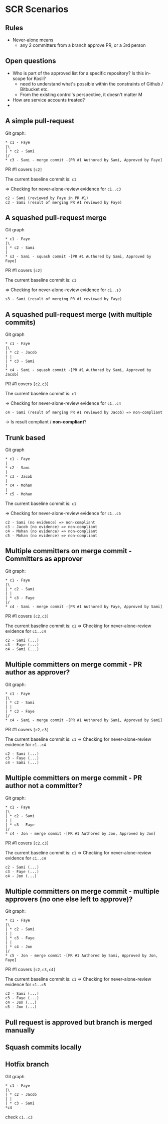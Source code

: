 # SCR Scenarios

## Rules
* Never-alone means
  * any 2 committers from a branch approve PR, or a 3rd person 

      
## Open questions
* Who is part of the approved list for a specific repository? Is this in-scope for Kosli?
  * need to understand what's possible within the constraints of Github / Bitbucket etc.
  * From the existing control's perspective, it doesn't matter M
* How are service accounts treated?
* 

## A simple pull-request

Git graph:

```
* c1 - Faye
|\
| * c2 - Sami
|/
* c3 - Sami - merge commit -[PR #1 Authored by Sami, Approved by Faye]
```

PR #1 covers `[c2]`

The current baseline commit is: `c1`

=> Checking for never-alone-review evidence for `c1..c3` 

```
c2 - Sami (reviewed by Faye in PR #1)
c3 - Sami (result of merging PR #1 reviewed by Faye)
```

## A squashed pull-request merge

Git graph
```
* c1 - Faye
|\
| * c2 - Sami
|
* s3 - Sami - squash commit -[PR #1 Authored by Sami, Approved by Faye]
```

PR #1 covers `[c2]`

The current baseline commit is: `c1`

=> Checking for never-alone-review evidence for `c1..s3` 

```
s3 - Sami (result of merging PR #1 reviewed by Faye)
```

## A squashed pull-request merge (with multiple commits)

Git graph
```
* c1 - Faye
|\
| * c2 - Jacob
| |
| * c3 - Sami
|
* c4 - Sami - squash commit -[PR #1 Authored by Sami, Approved by Jacob]
```

PR #1 covers `[c2,c3]`

The current baseline commit is: `c1`

=> Checking for never-alone-review evidence for `c1..c4` 

```
c4 - Sami (result of merging PR #1 reviewed by Jacob) => non-compliant
```

-> Is result compliant / **non-compliant**?

## Trunk based

Git graph
```
* c1 - Faye
|
* c2 - Sami
|
* c3 - Jacob
|
* c4 - Mohan
|
* c5 - Mohan
```

The current baseline commit is: `c1`

=> Checking for never-alone-review evidence for `c1..c5` 

```
c2 - Sami (no evidence) => non-compliant
c3 - Jacob (no evidence) => non-compliant
c4 - Mohan (no evidence) => non-compliant
c5 - Mohan (no evidence) => non-compliant
```


## Multiple committers on merge commit  - Committers as approver

Git graph:

```
* c1 - Faye
|\
| * c2 - Sami
| |
| * c3 - Faye
|/
* c4 - Sami - merge commit -[PR #1 Authored by Faye, Approved by Sami]
```

PR #1 covers `[c2,c3]`

The current baseline commit is: `c1`
=> Checking for never-alone-review evidence for `c1..c4` 
```
c2 - Sami (...)
c3 - Faye (...)
c4 - Sami (...)
```
 
## Multiple committers on merge commit - PR author as approver?

Git graph:

```
* c1 - Faye
|\
| * c2 - Sami
| |
| * c3 - Faye
|/
* c4 - Sami - merge commit -[PR #1 Authored by Sami, Approved by Sami]
```

PR #1 covers `[c2,c3]`

The current baseline commit is: `c1`
=> Checking for never-alone-review evidence for `c1..c4` 
```
c2 - Sami (...)
c3 - Faye (...)
c4 - Sami (...)
```

## Multiple committers on merge commit - PR author not a committer?

Git graph:

```
* c1 - Faye
|\
| * c2 - Sami
| |
| * c3 - Faye
|/
* c4 - Jon - merge commit -[PR #1 Authored by Jon, Approved by Jon]
```

PR #1 covers `[c2,c3]`

The current baseline commit is: `c1`
=> Checking for never-alone-review evidence for `c1..c4` 
```
c2 - Sami (...)
c3 - Faye (...)
c4 - Jon (...)
```


## Multiple committers on merge commit - multiple approvers (no one else left to approve)?

Git graph:

```
* c1 - Faye
|\
| * c2 - Sami
| |
| * c3 - Faye
| |
| * c4 - Jon
|/
* c5 - Jon - merge commit -[PR #1 Authored by Sami, Approved by Jon, Faye]
```

PR #1 covers `[c2,c3,c4]`

The current baseline commit is: `c1`
=> Checking for never-alone-review evidence for `c1..c5` 
```
c2 - Sami (...)
c3 - Faye (...)
c4 - Jon (...)
c5 - Jon (...)
```


## Pull request is approved but branch is merged manually



## Squash commits locally 


## Hotfix branch

Git graph
```
* c1 - Faye
|\
| * c2 - Jacob
| |
| * c3 - Sami
*c4
```

check `c1..c3`